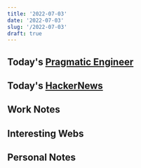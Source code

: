 ```yaml
---
title: '2022-07-03'
date: '2022-07-03'
slug: '/2022-07-03'
draft: true
---
```


## Today's [Pragmatic Engineer](../Notes/Pragmatic%20Engineer.md)

## Today's [HackerNews](../Notes/HackerNews.md)

## Work Notes

## Interesting Webs

## Personal Notes
